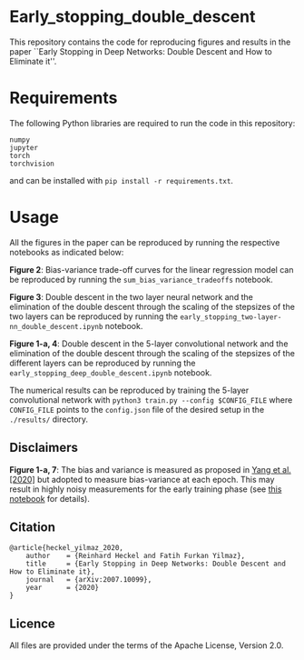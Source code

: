 # Early_stopping_double_descent
This repository contains the code for reproducing figures and results in the paper ``Early Stopping in Deep Networks: Double Descent and How to Eliminate it''.

# Requirements
The following Python libraries are required to run the code in this repository:

```
numpy
jupyter
torch
torchvision
```
and can be installed with `pip install -r requirements.txt`.

# Usage
All the figures in the paper can be reproduced by running the respective notebooks as indicated below:

**Figure 2**: Bias-variance trade-off curves for the linear regression model can be reproduced by running the `sum_bias_variance_tradeoffs` notebook.

**Figure 3**: Double descent in the two layer neural network and the elimination of the double descent through the scaling of the stepsizes of the two layers can be reproduced by running the `early_stopping_two-layer-nn_double_descent.ipynb` notebook.

**Figure 1-a, 4**: Double descent in the 5-layer convolutional network and the elimination of the double descent through the scaling of the stepsizes of the different layers can be reproduced by running the `early_stopping_deep_double_descent.ipynb` notebook. 

The numerical results can be reproduced by training the 5-layer convolutional network with `python3 train.py --config $CONFIG_FILE` where `CONFIG_FILE` points to the `config.json` file of the desired setup in the `./results/` directory.

## Disclaimers
**Figure 1-a, 7**: The bias and variance is measured as proposed in [Yang et al. \[2020\]](https://github.com/yaodongyu/Rethink-BiasVariance-Tradeoff) but adopted to measure bias-variance at each epoch. This may result in highly noisy measurements for the early training phase (see [this notebook](notebooks/early_stopping_deep_double_descent.ipynb) for details).

## Citation
```
@article{heckel_yilmaz_2020,
    author    = {Reinhard Heckel and Fatih Furkan Yilmaz},
    title     = {Early Stopping in Deep Networks: Double Descent and How to Eliminate it},
    journal   = {arXiv:2007.10099},
    year      = {2020}
}
```

## Licence

All files are provided under the terms of the Apache License, Version 2.0.